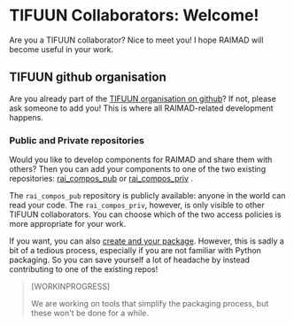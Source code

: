 # TIFUUN Collaborators: Welcome!

Are you a TIFUUN collaborator?
Nice to meet you!
I hope RAIMAD will become useful in your work.

## TIFUUN github organisation

Are you already part of the
[TIFUUN organisation on github](https://github.com/tifuun)?
If not, please ask someone to add you!
This is where all RAIMAD-related development happens.

### Public and Private repositories

Would you like to develop components for RAIMAD
and share them with others?
Then you can add your components
to one of the two existing repositories:
[rai_compos_pub](https://github.com/tifuun/rai_compos_pub)
or
[rai_compos_priv](https://github.com/tifuun/rai_compos_pub)
.

The `rai_compos_pub` repository is publicly available:
anyone in the world can read your code.
The `rai_compos_priv`, however, is only visible to
other TIFUUN collaborators.
You can choose which of the two access policies is more
appropriate for your work.

If you want, you can also [create and your package](packaging.md).
However, this is sadly a bit of a tedious process,
especially if you are not familiar with Python packaging.
So you can save yourself a lot of headache by instead
contributing to one of the existing repos!

> [WORKINPROGRESS]
>
> We are working on tools that simplify the packaging process,
> but these won't be done for a while.

